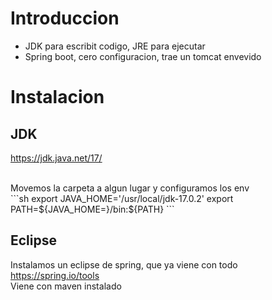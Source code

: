 # Introduccion
- JDK para escribit codigo, JRE para ejecutar
- Spring boot, cero configuracion, trae un tomcat envevido

# Instalacion

## JDK
https://jdk.java.net/17/

<br />
Movemos la carpeta a algun lugar y configuramos los env<br />
```sh
export JAVA_HOME='/usr/local/jdk-17.0.2'
export PATH=${JAVA_HOME=}/bin:${PATH}
```

## Eclipse
Instalamos un eclipse de spring, que ya viene con todo<br />
https://spring.io/tools <br />
Viene con maven instalado